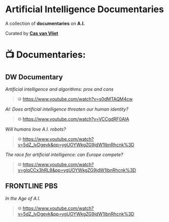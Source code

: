 # Artificial Intelligence Documentaries
A collection of **documentaries** on **A.I.**

Curated by [**Cas van Vliet**](https://casvanvliet.substack.com)

# 📺 Documentaries:
## DW Documentary
 
*Artificial intelligence and algorithms: pros and cons*

> 🌐 https://www.youtube.com/watch?v=s0dMTAQM4cw

*AI: Does artificial intelligence threaten our human identity?*

> 🌐 https://www.youtube.com/watch?v=VCCgdRF0AIA

*Will humans love A.I. robots?*

> 🌐 https://www.youtube.com/watch?v=5dZ_lvDgevk&pp=ygUOYWkgZG9jdW1lbnRhcnk%3D

*The race for artificial intelligence: can Europe compete?*

> 🌐 https://www.youtube.com/watch?v=gIqCCx3hRL8&pp=ygUOYWkgZG9jdW1lbnRhcnk%3D

## FRONTLINE PBS

*In the Age of A.I.*

> 🌐 https://www.youtube.com/watch?v=5dZ_lvDgevk&pp=ygUOYWkgZG9jdW1lbnRhcnk%3D

